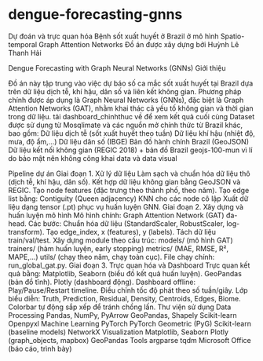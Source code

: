 # dengue-forecasting-gnns
Dự đoán và trực quan hóa Bệnh sốt xuất huyết ở Brazil ở mô hình Spatio-temporal Graph Attention Networks
Đồ án được xây dựng bởi Huỳnh Lê Thanh Hải

Dengue Forecasting with Graph Neural Networks (GNNs)
Giới thiệu

Đồ án này tập trung vào việc dự báo số ca mắc sốt xuất huyết tại Brazil dựa trên dữ liệu dịch tễ, khí hậu, dân số và liên kết không gian. Phương pháp chính được áp dụng là Graph Neural Networks (GNNs), đặc biệt là Graph Attention Networks (GAT), nhằm khai thác cả yếu tố không gian và thời gian trong dữ liệu.
tải dashboard_chinhthuc về để xem kết  quả cuối cùng
Dataset được sử dụng từ Mosqlimate và các nguồn mở chính thức từ Brazil khác, bao gồm:
Dữ liệu dịch tễ (sốt xuất huyết theo tuần)
Dữ liệu khí hậu (nhiệt độ, mưa, độ ẩm,…)
Dữ liệu dân số (IBGE)
Bản đồ hành chính Brazil (GeoJSON)
Dữ liệu kết nối không gian (REGIC 2018) + bản đồ Brazil geojs-100-mun
vì lí do bảo mật nên không công khai data và data visual

Pipeline dự án
Giai đoạn 1. Xử lý dữ liệu
Làm sạch và chuẩn hóa dữ liệu thô (dịch tễ, khí hậu, dân số).
Kết hợp dữ liệu không gian bằng GeoJSON và REGIC.
Tạo node features (đặc trưng theo thành phố, theo năm).
Tạo edge list bằng:
Contiguity (Queen adjacency)
KNN cho các node cô lập
Xuất dữ liệu dạng tensor (.pt) phục vụ huấn luyện GNN.
Giai đoạn 2. Xây dựng và huấn luyện mô hình
Mô hình chính: Graph Attention Network (GAT) đa-head.
Các bước:
Chuẩn hóa dữ liệu (StandardScaler, RobustScaler, log-transform).
Tạo edge_index, x (features), y (labels).
Tách dữ liệu train/val/test.
Xây dựng module theo cấu trúc:
models/ (mô hình GAT)
trainers/ (hàm huấn luyện, early stopping)
metrics/ (MAE, RMSE, R², MAPE,…)
utils/ (chạy theo năm, chạy toàn cục).
File chạy chính: run_global_gat.py.
Giai đoạn 3. Trực quan hóa và Dashboard
Trực quan kết quả bằng:
Matplotlib, Seaborn (biểu đồ kết quả huấn luyện).
GeoPandas (bản đồ tĩnh).
Plotly (dashboard động).
Dashboard offline:
Play/Pause/Restart timeline.
Điều chỉnh tốc độ phát theo số tuần/giây.
Lớp biểu diễn: Truth, Prediction, Residual, Density, Centroids, Edges, Biome.
Colorbar tự động sắp xếp để tránh chồng lấn.
Thư viện sử dụng
Data Processing
Pandas, NumPy, PyArrow
GeoPandas, Shapely
Scikit-learn
Openpyxl
Machine Learning
PyTorch
PyTorch Geometric (PyG)
Scikit-learn (baseline models)
NetworkX
Visualization
Matplotlib, Seaborn
Plotly (graph_objects, mapbox)
GeoPandas
Tools
argparse
tqdm
Microsoft Office (báo cáo, trình bày)

